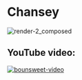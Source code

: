 # Chansey

![render-2_composed](https://user-images.githubusercontent.com/78694043/179411323-7c7238b8-e33b-4bfb-b94f-3e333f10ebf0.jpg)


## YouTube video:

[![bounsweet-video](https://img.youtube.com/vi/xbDjMvXhjW8/0.jpg)](https://www.youtube.com/watch?v=xbDjMvXhjW8)

